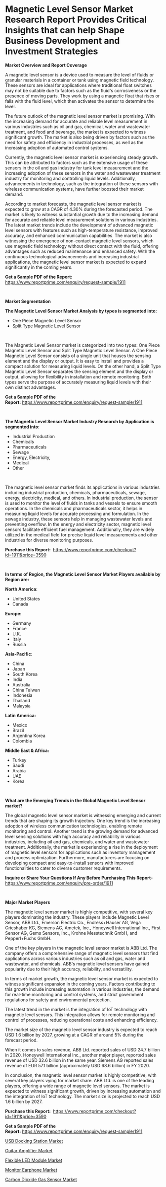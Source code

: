 <p><h1>Magnetic Level Sensor Market Research Report Provides Critical Insights that can help Shape Business Development and Investment Strategies</h1></p><p><strong>Market Overview and Report Coverage</strong></p>
<p><p>A magnetic level sensor is a device used to measure the level of fluids or granular materials in a container or tank using magnetic field technology. These sensors are ideal for applications where traditional float switches may not be suitable due to factors such as the fluid's corrosiveness or the presence of moving parts. They work by using a magnetic float that rises or falls with the fluid level, which then activates the sensor to determine the level.</p><p>The future outlook of the magnetic level sensor market is promising. With the increasing demand for accurate and reliable level measurement in various industries such as oil and gas, chemical, water and wastewater treatment, and food and beverage, the market is expected to witness significant growth. The market is also being driven by factors such as the need for safety and efficiency in industrial processes, as well as the increasing adoption of automated control systems.</p><p>Currently, the magnetic level sensor market is experiencing steady growth. This can be attributed to factors such as the extensive usage of these sensors in the oil and gas industry for tank level measurement and the increasing adoption of these sensors in the water and wastewater treatment industry for monitoring and controlling liquid levels. Additionally, advancements in technology, such as the integration of these sensors with wireless communication systems, have further boosted their market demand.</p><p>According to market forecasts, the magnetic level sensor market is expected to grow at a CAGR of 4.30% during the forecasted period. The market is likely to witness substantial growth due to the increasing demand for accurate and reliable level measurement solutions in various industries. The latest market trends include the development of advanced magnetic level sensors with features such as high-temperature resistance, improved accuracy, and enhanced communication capabilities. The market is also witnessing the emergence of non-contact magnetic level sensors, which use magnetic field technology without direct contact with the fluid, offering advantages such as reduced maintenance and enhanced safety. With the continuous technological advancements and increasing industrial applications, the magnetic level sensor market is expected to expand significantly in the coming years.</p></p>
<p><strong>Get a Sample PDF of the Report:</strong> <a href="https://www.reportprime.com/enquiry/request-sample/1911">https://www.reportprime.com/enquiry/request-sample/1911</a></p>
<p>&nbsp;</p>
<p><strong>Market Segmentation</strong></p>
<p><strong>The Magnetic Level Sensor Market Analysis by types is segmented into:</strong></p>
<p><ul><li>One Piece Magnetic Level Sensor</li><li>Split Type Magnetic Level Sensor</li></ul></p>
<p>&nbsp;</p>
<p><p>The Magnetic Level Sensor market is categorized into two types: One Piece Magnetic Level Sensor and Split Type Magnetic Level Sensor. A One Piece Magnetic Level Sensor consists of a single unit that houses the sensing element and the display or output. It is easy to install and provides a compact solution for measuring liquid levels. On the other hand, a Split Type Magnetic Level Sensor separates the sensing element and the display or output, allowing for flexibility in installation and remote monitoring. Both types serve the purpose of accurately measuring liquid levels with their own distinct advantages.</p></p>
<p><strong>Get a Sample PDF of the Report:</strong>&nbsp;<a href="https://www.reportprime.com/enquiry/request-sample/1911">https://www.reportprime.com/enquiry/request-sample/1911</a></p>
<p>&nbsp;</p>
<p><strong>The Magnetic Level Sensor Market Industry Research by Application is segmented into:</strong></p>
<p><ul><li>Industrial Production</li><li>Chemicals</li><li>Pharmaceuticals</li><li>Sewage</li><li>Energy, Electricity,</li><li>Medical</li><li>Other</li></ul></p>
<p>&nbsp;</p>
<p><p>The magnetic level sensor market finds its applications in various industries including industrial production, chemicals, pharmaceuticals, sewage, energy, electricity, medical, and others. In industrial production, the sensor is used to monitor the level of fluids in tanks and vessels to ensure smooth operations. In the chemicals and pharmaceuticals sector, it helps in measuring liquid levels for accurate processing and formulation. In the sewage industry, these sensors help in managing wastewater levels and preventing overflow. In the energy and electricity sector, magnetic level sensors facilitate efficient fuel management. Additionally, they are widely utilized in the medical field for precise liquid level measurements and other industries for diverse monitoring purposes.</p></p>
<p><strong>Purchase this Report:</strong>&nbsp; <a href="https://www.reportprime.com/checkout?id=1911&price=3590">https://www.reportprime.com/checkout?id=1911&price=3590</a></p>
<p>&nbsp;</p>
<p><strong>In terms of Region, the Magnetic Level Sensor Market Players available by Region are:</strong></p>
<p>
    <p> <strong> North America: </strong>
        <ul>
            <li>United States</li>
            <li>Canada</li>
        </ul>
        </p> 
    <p> <strong> Europe: </strong>
        <ul>
            <li>Germany</li>
            <li>France</li>
            <li>U.K.</li>
            <li>Italy</li>
            <li>Russia</li>
        </ul>
        </p> 
    <p> <strong> Asia-Pacific: </strong>
        <ul>
            <li>China</li>
            <li>Japan</li>
            <li>South Korea</li>
            <li>India</li>
            <li>Australia</li>
            <li>China Taiwan</li>
            <li>Indonesia</li>
            <li>Thailand</li>
            <li>Malaysia</li>
        </ul>
        </p> 
    <p> <strong> Latin America: </strong>
        <ul>
            <li>Mexico</li>
            <li>Brazil</li>
            <li>Argentina Korea</li>
            <li>Colombia</li>
        </ul>
        </p> 
    <p> <strong> Middle East & Africa: </strong>
        <ul>
            <li>Turkey</li>
            <li>Saudi</li>
            <li>Arabia</li>
            <li>UAE</li>
            <li>Korea</li>
        </ul>
    </p>
    </p>
<p>&nbsp;</p>
<p><strong>What are the Emerging Trends in the Global Magnetic Level Sensor market?</strong></p>
<p><p>The global magnetic level sensor market is witnessing emerging and current trends that are shaping its growth trajectory. One key trend is the increasing adoption of wireless communication technologies, enabling remote monitoring and control. Another trend is the growing demand for advanced level sensing solutions with high accuracy and reliability in various industries, including oil and gas, chemicals, and water and wastewater treatment. Additionally, the market is experiencing a rise in the deployment of magnetic level sensors for applications such as inventory management and process optimization. Furthermore, manufacturers are focusing on developing compact and easy-to-install sensors with improved functionalities to cater to diverse customer requirements.</p></p>
<p><strong>Inquire or Share Your Questions If Any Before Purchasing This Report</strong>- <a href="https://www.reportprime.com/enquiry/pre-order/1911">https://www.reportprime.com/enquiry/pre-order/1911</a></p>
<p>&nbsp;</p>
<p><strong>Major Market Players</strong></p>
<p><p>The magnetic level sensor market is highly competitive, with several key players dominating the industry. These players include Magnetic Level Sensor, ABB Ltd., Emerson Electric Co., Endress+Hauser AG, Vega Grieshaber KG, Siemens AG, Ametek, Inc., Honeywell International Inc., First Sensor AG, Gems Sensors, Inc., Krohne Messtechnik GmbH, and Pepperl+Fuchs GmbH.</p><p>One of the key players in the magnetic level sensor market is ABB Ltd. The company offers a comprehensive range of magnetic level sensors that find applications across various industries such as oil and gas, water and wastewater, and chemicals. ABB's magnetic level sensors have gained popularity due to their high accuracy, reliability, and versatility.</p><p>In terms of market growth, the magnetic level sensor market is expected to witness significant expansion in the coming years. Factors contributing to this growth include increasing automation in various industries, the demand for real-time monitoring and control systems, and strict government regulations for safety and environmental protection.</p><p>The latest trend in the market is the integration of IoT technology with magnetic level sensors. This integration allows for remote monitoring and control of processes, reducing operational costs and enhancing efficiency.</p><p>The market size of the magnetic level sensor industry is expected to reach USD 1.6 billion by 2027, growing at a CAGR of around 5% during the forecast period.</p><p>When it comes to sales revenue, ABB Ltd. reported sales of USD 24.7 billion in 2020. Honeywell International Inc., another major player, reported sales revenue of USD 32.6 billion in the same year. Siemens AG reported sales revenue of EUR 57.1 billion (approximately USD 68.6 billion) in FY 2020.</p><p>In conclusion, the magnetic level sensor market is highly competitive, with several key players vying for market share. ABB Ltd. is one of the leading players, offering a wide range of magnetic level sensors. The market is expected to witness significant growth, driven by increasing automation and the integration of IoT technology. The market size is projected to reach USD 1.6 billion by 2027.</p></p>
<p><strong>Purchase this Report:</strong>&nbsp;&nbsp;<a href="https://www.reportprime.com/checkout?id=1911&price=3590">https://www.reportprime.com/checkout?id=1911&price=3590</a></p>
<p></p>
<p><strong>Get a Sample PDF of the Report:</strong>&nbsp;<a href="https://www.reportprime.com/enquiry/request-sample/1911">https://www.reportprime.com/enquiry/request-sample/1911</a></p>
<p><p><a href="https://github.com/rahu1505/Market-Research-Report-List-2/blob/main/usb-docking-station-market.md">USB Docking Station Market</a></p><p><a href="https://github.com/rahu1506/Market-Research-Report-List-2/blob/main/guitar-amplifier-market.md">Guitar Amplifier Market</a></p><p><a href="https://github.com/aashishrp/Market-Research-Report-List-1/blob/main/flexible-led-module-market.md">Flexible LED Module Market</a></p><p><a href="https://github.com/JameTravis/Market-Research-Report-List-3/blob/main/monitor-earphone-market.md">Monitor Earphone Market</a></p><p><a href="https://github.com/rahu1502/Market-Research-Report-List-2/blob/main/carbon-dioxide-gas-sensor-market.md">Carbon Dioxide Gas Sensor Market</a></p></p>